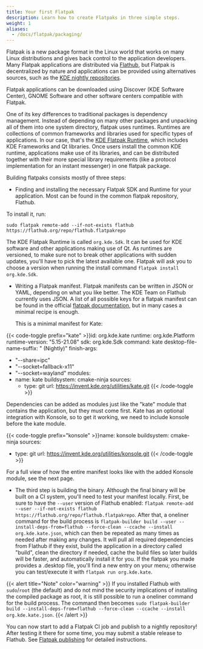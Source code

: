 ```yaml
---
title: Your first Flatpak
description: Learn how to create Flatpaks in three simple steps.
weight: 1
aliases:
  - /docs/flatpak/packaging/
---
```


Flatpak is a new package format in the Linux world that works on many Linux
distributions and gives back control to the application developers. Many Flatpak
applications are distributed via [Flathub](https://flathub.org), but Flatpak is
decentralized by nature and applications can be provided using alternatives sources, such as the [KDE nightly repositories](https://userbase.kde.org/Tutorials/Flatpak#Nightly_KDE_Apps).

Flatpak applications can be downloaded using Discover (KDE Software Center), GNOME
Software and other software centers compatible with Flatpak.

One of its key differences to traditional packages is dependency management.
Instead of depending on many other packages and unpacking all of them into one system directory, flatpak uses runtimes.
Runtimes are collections of common frameworks and libraries used for specific types of applications. In our case, that's the [KDE Flatpak Runtime](https://invent.kde.org/packaging/flatpak-kde-runtime), which includes KDE Frameworks and Qt libraries.
Once users install the common KDE runtime, applications make use of its libraries, and can be distributed together with their more special library requirements (like a protocol implementation for an instant messenger) in one flatpak package.

Building flatpaks consists mostly of three steps:
* Finding and installing the necessary Flatpak SDK and Runtime for your application. Most can be found in the common flatpak repository, Flathub.

To install it, run:

`sudo flatpak remote-add --if-not-exists flathub https://flathub.org/repo/flathub.flatpakrepo`

  The KDE Flatpak Runtime is called `org.kde.Sdk`. It can be used for KDE software and other applications making use of Qt.
  As runtimes are versioned, to make sure not to break other applications with sudden updates, you'll have to pick the latest available one.
  Flatpak will ask you to choose a version when running the install command `flatpak install org.kde.Sdk`.
  
* Writing a Flatpak manifest. Flatpak manifests can be written in JSON or YAML, depending on what you like better. The KDE Team on Flathub currently uses JSON.
  A list of all possible keys for a flatpak manifest can be found in the official [flatpak documentation](https://docs.flatpak.org/en/latest/flatpak-builder-command-reference.html#flatpak-manifest), but in many cases a minimal recipe is enough.
  
  This is a minimal manifest for Kate:

{{< code-toggle prefix="kate" >}}id: org.kde.kate
runtime: org.kde.Platform
runtime-version: "5.15-21.08"
sdk: org.kde.Sdk
command: kate
desktop-file-name-suffix: " (Nightly)"
finish-args:
  - "--share=ipc"
  - "--socket=fallback-x11"
  - "--socket=wayland"
modules:
  - name: kate
    buildsystem: cmake-ninja
    sources:
      - type: git
        url: https://invent.kde.org/utilities/kate.git
{{< /code-toggle >}}

  Dependencies can be added as modules just like the "kate" module that contains the application, but they must come first. Kate has an optional integration with Konsole, so to get it working, we need to include konsole before the kate module.
  
{{< code-toggle prefix="konsole" >}}name: konsole
buildsystem: cmake-ninja
sources:
  - type: git
    url: https://invent.kde.org/utilities/konsole.git
{{< /code-toggle >}}

For a full view of how the entire manifest looks like with the added Konsole module, see the next page.

* The third step is building the binary. Although the final binary will be built on a CI system, you'll need to test your manifest locally.
  First, be sure to have the `--user` version of Flathub enabled: `flatpak remote-add --user --if-not-exists flathub https://flathub.org/repo/flathub.flatpakrepo`.
  After that, a oneliner command for the build process is `flatpak-builder build --user --install-deps-from=flathub --force-clean --ccache --install org.kde.kate.json`, which can then be repeated as many times as needed after making any changes. It will pull all required dependencies from Flathub if they exist, build the application in a directory called "build", clean the directory if needed, cache the build files so later builds will be faster, and automatically install it for you. If the flatpak you made provides a .desktop file, you'll find a new entry on your menu; otherwise you can test/execute it with `flatpak run org.kde.kate`.
  
{{< alert title="Note" color="warning" >}}
If you installed Flathub with `sudo`/`root` (the default) and do not mind the security implications of installing the compiled package as root, it is still possible to run a oneliner command for the build process. The command then becomes `sudo flatpak-builder build --install-deps-from=flathub --force-clean --ccache --install org.kde.kate.json`.
{{< /alert >}}

  
You can now start to add a Flatpak CI job and publish to a nightly repository!
After testing it there for some time, you may submit a stable release to Flathub. See [Flatpak publishing](/docs/packaging/flatpak/publishing) for detailed instructions.
